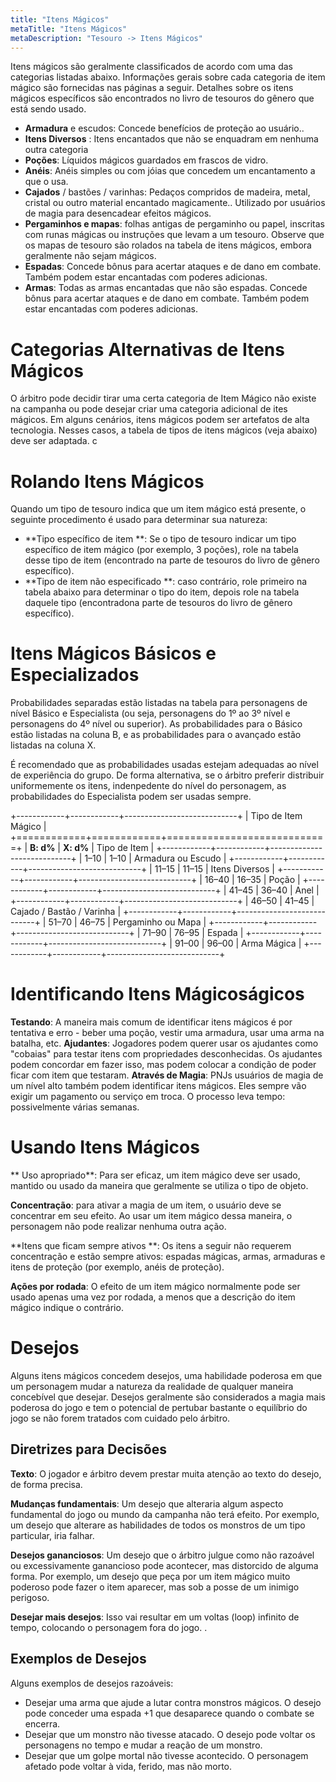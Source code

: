 ```yaml
---
title: "Itens Mágicos"
metaTitle: "Itens Mágicos"
metaDescription: "Tesouro -> Itens Mágicos"
---
```


Itens mágicos são geralmente classificados de acordo com uma das categorias listadas abaixo. Informações gerais sobre cada categoria de item mágico são fornecidas nas páginas a seguir. Detalhes sobre os itens mágicos específicos são encontrados no livro de tesouros do gênero que está sendo usado.

* **Armadura** e escudos: Concede benefícios de proteção ao usuário..
* **Itens Diversos** : Itens encantados que não se enquadram em nenhuma outra categoria
* **Poções**: Líquidos mágicos guardados em frascos de vidro.
* **Anéis**: Anéis simples ou com jóias que concedem um encantamento a que o usa.
* **Cajados** / bastões / varinhas: Pedaços compridos de madeira, metal, cristal ou outro material encantado magicamente.. Utilizado por usuários de magia para desencadear efeitos mágicos.
* **Pergaminhos e mapas**: folhas antigas de pergaminho ou papel, inscritas com runas mágicas ou instruções que levam a um tesouro. Observe que os mapas de tesouro são rolados na tabela de itens mágicos, embora geralmente não sejam mágicos.
* **Espadas**: Concede bônus para acertar ataques e de dano em combate. Também podem estar encantadas com poderes adicionas.
* **Armas**: Todas as armas encantadas que não são espadas. Concede bônus para acertar ataques e de dano em combate. Também podem estar encantadas com poderes adicionas.

# Categorias Alternativas de Itens Mágicos
O árbitro pode decidir tirar uma certa categoria de Item Mágico não existe na campanha ou pode desejar criar uma categoria adicional de ites mágicos. Em alguns cenários, itens mágicos podem ser artefatos de alta tecnologia. Nesses casos, a tabela de tipos de itens mágicos (veja abaixo) deve ser adaptada. c

# Rolando Itens Mágicos
Quando um tipo de tesouro indica que um item mágico está presente, o seguinte procedimento é usado para determinar sua natureza:

* **Tipo específico de item **: Se o tipo de tesouro indicar um tipo específico de item mágico (por exemplo, 3 poções), role na tabela desse tipo de item (encontrado na parte de tesouros do livro de gênero específico).
* **Tipo de item não especificado **: caso contrário, role primeiro na tabela abaixo para determinar o tipo do item, depois role na tabela daquele tipo (encontradona parte de tesouros do livro de gênero específico).

# Itens Mágicos Básicos e Especializados
Probabilidades separadas estão listadas na tabela para personagens de nível Básico e Especialista (ou seja, personagens do 1º ao 3º nível e personagens do 4º nível ou superior). As probabilidades para o Básico estão listadas na coluna B, e as probabilidades para o avançado estão listadas na coluna X.

É recomendado que as probabilidades usadas estejam adequadas ao nível de experiência do grupo. De forma alternativa, se o árbitro preferir distribuir uniformemente os itens,  indenpedente do nível do personagem, as probabilidades do Especialista podem ser usadas sempre.

+------------+------------+----------------------------+
| Tipo de Item Mágico                                  |
+============+============+============================+
| **B: d%**  | **X: d%**  | Tipo de Item               |
+------------+------------+----------------------------+
| 1–10       | 1–10       | Armadura ou Escudo         |
+------------+------------+----------------------------+
| 11–15      | 11–15      | Itens Diversos             |
+------------+------------+----------------------------+
| 16–40      | 16–35      | Poção                      |
+------------+------------+----------------------------+
| 41–45      | 36–40      | Anel                       |
+------------+------------+----------------------------+
| 46–50      | 41–45      | Cajado / Bastão / Varinha  |
+------------+------------+----------------------------+
| 51–70      | 46–75      | Pergaminho ou Mapa         |
+------------+------------+----------------------------+
| 71–90      | 76–95      | Espada                     |
+------------+------------+----------------------------+
| 91–00      | 96–00      | Arma Mágica                |
+------------+------------+----------------------------+

# Identificando Itens Mágicoságicos
**Testando**: A maneira mais comum de identificar itens mágicos é por tentativa e erro - beber uma poção, vestir uma armadura, usar uma arma na batalha, etc.
**Ajudantes**: Jogadores podem querer usar os ajudantes como "cobaias" para testar itens com propriedades desconhecidas. Os ajudantes podem concordar em fazer isso, mas podem colocar a condição de poder ficar com item que testaram. 
**Através de Magia**: PNJs usuários de magia de um nível alto também podem identificar itens mágicos. Eles sempre vão exigir um pagamento ou serviço em troca. O processo leva tempo: possivelmente várias semanas.

# Usando Itens Mágicos
** Uso apropriado**: Para ser eficaz, um item mágico deve ser usado, mantido ou usado da maneira que geralmente se utiliza o tipo de objeto.

**<x1 /> Concentração**: para ativar a magia de um item, o usuário deve se concentrar em seu efeito. Ao usar um item mágico dessa maneira, o personagem não pode realizar nenhuma outra ação.

**Itens que ficam sempre ativos **: Os itens a seguir não requerem concentração e estão sempre ativos: espadas mágicas, armas, armaduras e itens de proteção (por exemplo, anéis de proteção).

**Ações por rodada**: O efeito de um item mágico normalmente pode ser usado apenas uma vez por rodada, a menos que a descrição do item mágico indique o contrário.

# Desejos
Alguns itens mágicos concedem desejos, uma habilidade poderosa em que um personagem mudar a natureza da realidade de qualquer maneira concebível que desejar. Desejos geralmente são considerados a magia mais poderosa do jogo e tem o potencial de pertubar bastante o equilíbrio do jogo se não forem tratados com cuidado pelo árbitro.

## Diretrizes para Decisões 

**Texto**: O jogador e árbitro devem prestar muita atenção ao texto do desejo, de forma precisa.

**Mudanças fundamentais**: Um desejo que alteraria algum aspecto fundamental do jogo ou mundo da campanha não terá efeito. Por exemplo, um desejo que alterare as habilidades de todos os monstros de um tipo particular, iria falhar.

**Desejos gananciosos**: Um desejo que o árbitro julgue como não razoável ou excessivamente ganancioso pode acontecer, mas distorcido de alguma forma. Por exemplo, um desejo que peça por um item mágico muito poderoso pode fazer o item aparecer, mas sob a posse de um inimigo perigoso.

**Desejar mais desejos**: Isso vai resultar em um voltas (loop) infinito de tempo, colocando o personagem fora do jogo. .

## Exemplos de Desejos
Alguns exemplos de desejos razoáveis:

* Desejar uma arma que ajude a lutar contra monstros mágicos. O desejo pode conceder uma espada +1 que desaparece quando o combate se encerra.
* Desejar que um monstro não tivesse atacado. O desejo pode voltar os personagens no tempo e mudar a reação de um monstro. 
* Desejar que um golpe mortal não tivesse acontecido. O personagem afetado pode voltar à vida, ferido, mas não morto.
